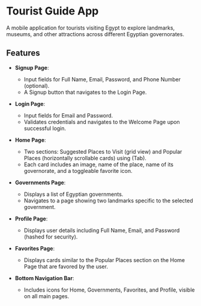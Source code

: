 # Tourist Guide App

A mobile application for tourists visiting Egypt to explore landmarks, museums, and other attractions across different Egyptian governorates.

## Features

- **Signup Page**: 
  - Input fields for Full Name, Email, Password, and Phone Number (optional).
  - A Signup button that navigates to the Login Page.

- **Login Page**: 
  - Input fields for Email and Password.
  - Validates credentials and navigates to the Welcome Page upon successful login.

- **Home Page**: 
  - Two sections: Suggested Places to Visit (grid view) and Popular Places (horizontally scrollable cards) using (Tab).
  - Each card includes an image, name of the place, name of its governorate, and a toggleable favorite icon.

- **Governments Page**: 
  - Displays a list of Egyptian governments.
  - Navigates to a page showing two landmarks specific to the selected government.

- **Profile Page**: 
  - Displays user details including Full Name, Email, and Password (hashed for security).

- **Favorites Page**: 
  - Displays cards similar to the Popular Places section on the Home Page that are favored by the user.

- **Bottom Navigation Bar**: 
  - Includes icons for Home, Governments, Favorites, and Profile, visible on all main pages.


